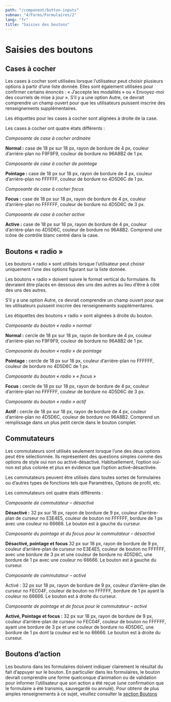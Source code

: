 ```yaml
---
path: "/component/button-inputs"
subnav: "4/Forms/Formulaires/2"
lang: "fr"
title: "Saisies des boutons"
---
```


# Saisies des boutons

## Cases à cocher

Les cases à cocher sont utilisées lorsque l’utilisateur peut choisir plusieurs options à partir d’une liste donnée. Elles sont également utilisées pour confirmer certains énoncés : « J’accepte les modalités » ou « Envoyez-moi des courriels de mise à jour ».
S’il y a une option Autre, ce devrait comprendre un champ ouvert pour que les utilisateurs puissent inscrire des renseignements supplémentaires.

Les étiquettes pour les cases à cocher sont alignées à droite de la case.

Les cases à cocher ont quatre états différents :

*Composante de case à cocher ordinaire*

**Normal :** case de 18 px sur 18 px, rayon de bordure de 4 px, couleur d’arrière-plan no F9F9F9, couleur de bordure no 96A8B2 de 1 px.

*Composante de case à cocher de pointage*

**Pointage :** case de 18 px sur 18 px, rayon de bordure de 4 px, couleur d’arrière-plan no FFFFFF, couleur de bordure no 4D5D6C de 1 px.

*Composante de case à cocher focus*

**Focus :** case de 18 px sur 18 px, rayon de bordure de 4 px, couleur d’arrière-plan no FFFFFF, couleur de bordure no 4D5D6C de 3 px.

*Composante de case à cocher active*

**Active :** case de 18 px sur 18 px, rayon de bordure de 4 px, couleur d’arrière-plan no 4D5D6C, couleur de bordure no 96A8B2. Comprend une icône de contrôle blanc centré dans la case.

## Boutons « radio »

Les boutons « radio » sont utilisés lorsque l’utilisateur peut choisir uniquement l’une des options figurant sur la liste donnée.

Les boutons « radio » doivent suivre le format vertical du formulaire. Ils devraient être placés en dessous des uns des autres au lieu d’être à côté des uns des autres.

S’il y a une option Autre, ce devrait comprendre un champ ouvert pour que les utilisateurs puissent inscrire des renseignements supplémentaires.

Les étiquettes des boutons « radio » sont alignées à droite du bouton.

*Composante du bouton « radio » normal*

**Normal :** cercle de 18 px sur 18 px, rayon de bordure de 4 px, couleur d’arrière-plan no F9F9F9, couleur de bordure no 96A8B2 de 1 px.

*Composante du bouton « radio » de pointage*

**Pointage :** cercle de 18 px sur 18 px, couleur d’arrière-plan no FFFFFF, couleur de bordure no 4D5D6C de 1 px.

*Composante du bouton « radio » « focus »*

**Focus :** cercle de 18 px sur 18 px, rayon de bordure de 4 px, couleur d’arrière-plan no FFFFFF, couleur de bordure no 4D5D6C de 3 px.

*Composante du bouton « radio » actif*

**Actif :** cercle de 18 px sur 18 px, rayon de bordure de 4 px, couleur d’arrière-plan no 4D5D6C, couleur de bordure no 96A8B2. Comprend un remplissage dans un plus petit cercle dans le bouton complet.

## Commutateurs

Les commutateurs sont utilisés seulement lorsque l’une des deux options peut être sélectionnée. Ils représentent des questions simples comme des options de style oui non ou activé-désactivé. Habituellement, l’option oui-non est plus colorée et plus en évidence que l’option activé-désactivée.

Les commutateurs peuvent être utilisés dans toutes sortes de formulaires ou d’autres types de fonctions tels que Paramètres, Options de profil, etc.

Les commutateurs ont quatre états différents :

*Composante de commutateur – désactivé*

**Désactivé  :** 32 px sur 18 px, rayon de bordure de 9 px, couleur d’arrière-plan de curseur no E3E4E5, couleur de bouton no FFFFFF, bordure de 1 px avec une couleur no 66666. Le bouton est à gauche du curseur.

*Composante du pointage et du focus pour le commutateur – désactivé*

**Désactivé, pointage et focus**
32 px sur 18 px, rayon de bordure de 9 px, couleur d’arrière-plan de curseur no E3E4E5, couleur de bouton no FFFFFF, avec une bordure de 3 px et une couleur de bordure no 4D5D6C, une bordure de 1 px avec une couleur no 66666. Le bouton est à gauche du curseur.

*Composante de commutateur – activé*

Activé  : 32 px sur 18 px, rayon de bordure de 9 px, couleur d’arrière-plan de curseur no FEC04F, couleur de bouton no FFFFFF, bordure de 1 px ayant la couleur no 66666. Le bouton est à droite du curseur.

*Composante de pointage et de focus pour le commutateur – activé*

**Activé, Pointage et focus :**
32 px sur 18 px, rayon de bordure de 9 px, couleur d’arrière-plan de curseur no FEC04F, couleur de bouton no FFFFFF, ayant une bordure de 3 px et une couleur de bordure no 4D5D6C, une bordure de 1 px dont la couleur est le no 66666. Le bouton est à droite du curseur.

## Boutons d’action

Les boutons dans les formulaires doivent indiquer clairement le résultat du fait d’appuyer sur le bouton. En particulier dans les formulaires, le bouton devrait comprendre une forme quelconque d’animation ou de validation pour informer l’utilisateur que son action a été reçue (une confirmation que le formulaire a été transmis, sauvegardé ou annulé).
Pour obtenir de plus amples renseignements à ce sujet, veuillez consulter la [section Boutons](boutons.md)
